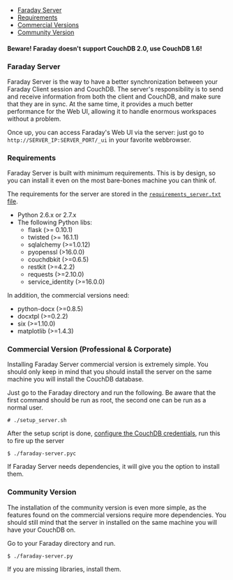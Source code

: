 <a name="index"></a>
* [Faraday Server](#faraday-client)
* [Requirements](#requirements)
* [Commercial Versions](#commercial)
* [Community Version](#community)

#### Beware! Faraday doesn't support CouchDB 2.0, use CouchDB 1.6!


<a name="faraday-server"></a>
### Faraday Server
Faraday Server is the way to have a better synchronization between your Faraday Client session and CouchDB. The server's responsibility is to send and receive information from both the client and CouchDB, and make sure that they are in sync. At the same time, it provides a much better performance for the Web UI, allowing it to handle enormous workspaces without a problem.

Once up, you can access Faraday's Web UI via the server: just go to `http://SERVER_IP:SERVER_PORT/_ui` in your favorite webbrowser.

<a name="requirements"></a>
### Requirements

Faraday Server is built with minimum requirements. This is by design, so you can install it even on the most bare-bones machine you can think of.

The requirements for the server are stored in the [`requirements_server.txt` file](https://github.com/infobyte/faraday/blob/master/requirements_server.txt).

* Python 2.6.x or 2.7.x
* The following Python libs:
    * flask (>= 0.10.1)
    * twisted (>= 16.1.1)
    * sqlalchemy (>=1.0.12)
    * pyopenssl (>16.0.0)
    * couchdbkit (>=0.6.5)
    * restkit (>=4.2.2)
    * requests (>=2.10.0)
    * service_identity (>=16.0.0)

In addition, the commercial versions need:

* python-docx (>=0.8.5)
* docxtpl  (>=0.2.2)
* six (>=1.10.0)
* matplotlib  (>=1.4.3)

<a name="commercial"></a>
### Commercial Version (Professional & Corporate)

Installing Faraday Server commercial version is extremely simple. You should only keep in mind that you should install the server on the same machine you will install the CouchDB database.

Just go to the Faraday directory and run the following. Be aware that the first command should be run as root, the second one can be run as a normal user.
```
# ./setup_server.sh
```

After the setup script is done, [configure the CouchDB credentials](https://github.com/infobyte/faraday/wiki/First-steps#setup), run this to fire up the server 
```
$ ./faraday-server.pyc
```

If Faraday Server needs dependencies, it will give you the option to install them.

<a name="community"></a>
### Community Version

The installation of the community version is even more simple, as the features found on the commercial versions require more dependencies. You should still mind that the server in installed on the same machine you will have your CouchDB on.

Go to your Faraday directory and run.
```
$ ./faraday-server.py
```

If you are missing libraries, install them.
